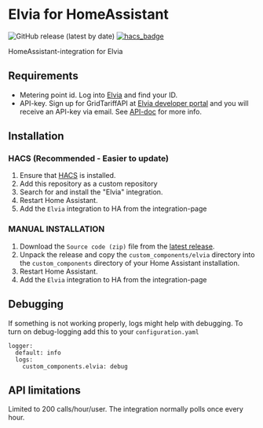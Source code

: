 # Elvia for HomeAssistant

![GitHub release (latest by date)](https://img.shields.io/github/v/release/sindrebroch/ha-elvia?style=flat-square)
[![hacs_badge](https://img.shields.io/badge/HACS-Custom-41BDF5.svg)](https://github.com/hacs/integration)

HomeAssistant-integration for Elvia 

## Requirements

- Metering point id. Log into [Elvia](https://www.elvia.no/minside) and find your ID.
- API-key. Sign up for GridTariffAPI at [Elvia developer portal](https://elvia.portal.azure-api.net/) and you will receive an API-key via email. See [API-doc](https://assets.ctfassets.net/jbub5thfds15/1mF3J3xVf9400SDuwkChUC/a069a61a0257ba8c950432000bdefef3/Elvia_GridTariffAPI_for_smart_house_purposes_v1_1_20210212.doc.pdf) for more info.

## Installation

### HACS (Recommended - Easier to update)

1. Ensure that [HACS](https://hacs.xyz/) is installed.
2. Add this repository as a custom repository
3. Search for and install the "Elvia" integration.
4. Restart Home Assistant.
5. Add the `Elvia` integration to HA from the integration-page

### MANUAL INSTALLATION

1. Download the `Source code (zip)` file from the
   [latest release](https://github.com/sindrebroch/ha-elvia/releases/latest).
2. Unpack the release and copy the `custom_components/elvia` directory
   into the `custom_components` directory of your Home Assistant
   installation.
3. Restart Home Assistant.
4. Add the `Elvia` integration to HA from the integration-page

## Debugging
If something is not working properly, logs might help with debugging. To turn on debug-logging add this to your `configuration.yaml`
```
logger:
  default: info
  logs:
    custom_components.elvia: debug
```

## API limitations
Limited to 200 calls/hour/user. The integration normally polls once every hour.
